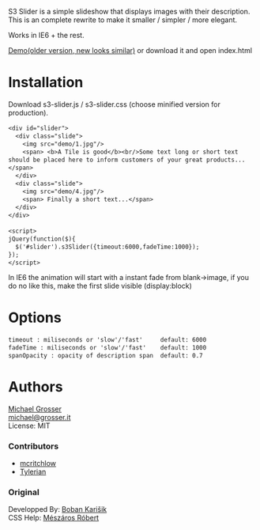 S3 Slider is a simple slideshow that displays images with their description.<br/>
This is an complete rewrite to make it smaller / simpler / more elegant.

Works in IE6 + the rest.

[Demo(older version, new looks similar)](http://www.serie3.info/s3slider/demonstration.html) or download it and open index.html

Installation
============
Download s3-slider.js / s3-slider.css (choose minified version for production).

    <div id="slider">
      <div class="slide">
        <img src="demo/1.jpg"/>
        <span> <b>A Tile is good</b><br/>Some text long or short text should be placed here to inform customers of your great products...</span>
      </div>
      <div class="slide">
        <img src="demo/4.jpg"/>
        <span> Finally a short text...</span>
      </div>
    </div>

    <script>
    jQuery(function($){
      $('#slider').s3Slider({timeout:6000,fadeTime:1000});
    });
    </script>

In IE6 the animation will start with a instant fade from blank->image, if you do no like this,
make the first slide visible (display:block)

Options
=======
    timeout : miliseconds or 'slow'/'fast'     default: 6000
    fadeTime : miliseconds or 'slow'/'fast'    default: 1000
    spanOpacity : opacity of description span  default: 0.7

Authors
=======
[Michael Grosser](http://grosser.it)</br>
michael@grosser.it</br>
License: MIT</br>

### Contributors
 - [mcritchlow](https://github.com/mcritchlow)
 - [Tylerian](https://github.com/Tylerian)

### Original
Developped By: [Boban Karišik](http://www.serie3.info/)</br>
CSS Help: [Mészáros Róbert](http://www.perspectived.com/)

